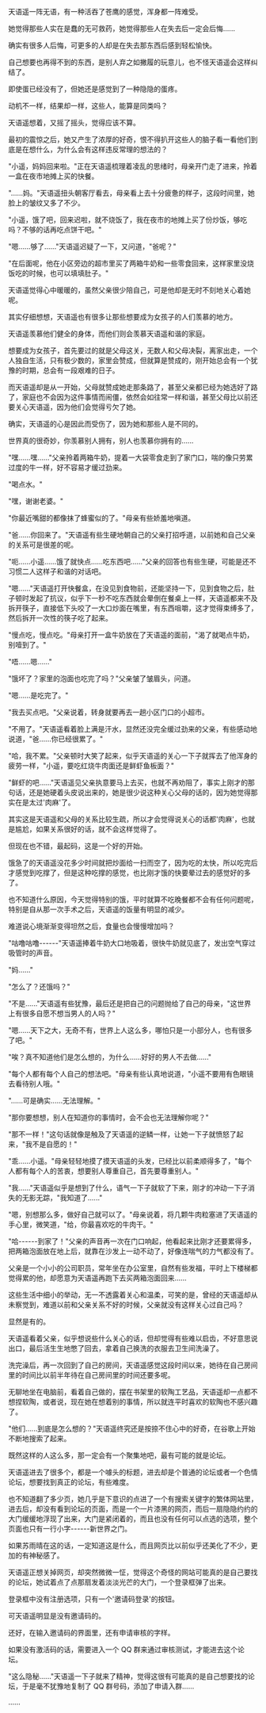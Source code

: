 <link rel="stylesheet" href="../../styles/text.css" />

天语遥一阵无语，有一种活吞了苍鹰的感觉，浑身都一阵难受。

她觉得那些人实在是蠢的无可救药，她觉得那些人在失去后一定会后悔......

确实有很多人后悔，可更多的人却是在失去那东西后感到轻松愉快。

自己想要也再得不到的东西，是别人弃之如撇履的玩意儿，也不怪天语遥会这样纠结了。

即使蛋已经没有了，但她还是感觉到了一种隐隐的蛋疼。

动机不一样，结果却一样，这些人，能算是同类吗？

天语遥想着，又摇了摇头，觉得应该不算。

最初的震惊之后，她又产生了浓厚的好奇，恨不得扒开这些人的脑子看一看他们到底是在想什么，为什么会有这样违反常理的想法的？

"小遥，妈妈回来啦。"正在天语遥梳理着凌乱的思绪时，母亲开门走了进来，拎着一盒在夜市地摊上买的快餐。

"......妈。"天语遥扭头朝客厅看去，母亲看上去十分疲惫的样子，这段时间里，她脸上的皱纹又多了不少。

"小遥，饿了吧，回来迟啦，就不烧饭了，我在夜市的地摊上买了份炒饭，够吃吗？不够的话再吃点饼干吧。"

"嗯......够了......"天语遥迟疑了一下，又问道，"爸呢？"

"在后面呢，他在小区旁边的超市里买了两箱牛奶和一些零食回来，这样家里没烧饭吃的时候，也可以填填肚子。"

天语遥觉得心中暖暖的，虽然父亲很少陪自己，可是他却是无时不刻地关心着她呢。

其实仔细想想，天语遥也有很多让那些想要成为女孩子的人们羡慕的地方。

天语遥羡慕他们健全的身体，而他们则会羡慕天语遥和谐的家庭。

想要成为女孩子，首先要过的就是父母这关，无数人和父母决裂，离家出走，一个人独自生活，只有极少数的，家里会赞成，但就算是赞成的，刚开始总会有一个犹豫的时期，总会有一段艰难的日子。

而天语遥却是从一开始，父母就赞成她走那条路了，甚至父亲都已经为她选好了路了，家庭也不会因为这件事情而闹僵，依然会如往常一样和谐，甚至父母比以前还要关心天语遥，因为他们会觉得亏欠了她。

确实，天语遥的心是因此而受伤了，因为她和那些人是不同的。

世界真的很奇妙，你羡慕别人拥有，别人也羡慕你拥有的......

"嘿......嘿......"父亲拎着两箱牛奶，提着一大袋零食走到了家门口，喘的像只劳累过度的牛一样，好不容易才缓过劲来。

"喝点水。"

"嘿，谢谢老婆。"

"你最近嘴甜的都像抹了蜂蜜似的了。"母亲有些娇羞地嗔道。

"爸......你回来了。"天语遥有些生硬地朝自己的父亲打招呼道，以前她和自己父亲的关系可是很差的呢。

"呃......小遥......饿了就快点......吃东西吧......"父亲的回答也有些生硬，可能是还不习惯二人这样子和谐的对话吧。

"嗯......"天语遥打开快餐盒，在没见到食物前，还能坚持一下，见到食物之后，肚子顿时发起了抗议，似乎下一秒不吃东西就会晕倒在餐桌上一样，天语遥都来不及拆开筷子，直接低下头咬了一大口炒面在嘴里，有东西咀嚼，这才觉得束缚多了，然后拆开一次性的筷子吃了起来。

"慢点吃，慢点吃。"母亲打开一盒牛奶放在了天语遥的面前，"渴了就喝点牛奶，别噎到了。"

"唔......嗯......"

"饿坏了？家里的泡面也吃完了吗？"父亲皱了皱眉头，问道。

"嗯......是吃完了。"

"我去买点吧。"父亲说着，转身就要再去一趟小区门口的小超市。

"不用了。"天语遥看着脸上满是汗水，显然还没完全缓过劲来的父亲，有些感动地说道，"爸......你已经很累了。"

"哈，我不累。"父亲顿时大笑了起来，似乎天语遥的关心一下子就挥去了他浑身的疲劳一样，"小遥，要吃红烧牛肉面还是鲜虾鱼板面？"

"鲜虾的吧......"天语遥见父亲执意要马上去买，也就不再劝阻了，事实上刚才的那句话，还是她硬着头皮说出来的，她是很少说这种关心父母的话的，因为她觉得那实在是太过'肉麻'了。

其实这是天语遥和父母的关系比较生疏，所以才会觉得说关心的话都'肉麻'，也就是尴尬，如果关系很好的话，就不会这样觉得了。

但现在也不错，最起码，这是一个好的开始。

饿急了的天语遥没花多少时间就把炒面给一扫而空了，因为吃的太快，所以吃完后才感觉到吃撑了，但是这种吃撑的感觉，也比刚才饿的快要晕过去的感觉好的多了。

也不知道什么原因，今天觉得特别的饿，平时就算不吃晚餐都不会有任何问题呢，特别是自从那一次手术之后，天语遥的饭量有明显的减少。

难道说心境渐渐变得坦然之后，食量也会慢慢增加吗？

"咕噜咕噜------"天语遥捧着牛奶大口地吸着，很快牛奶就见底了，发出空气穿过吸管时的声音。

"妈......"

"怎么了？还饿吗？"

"不是......"天语遥有些犹豫，最后还是把自己的问题抛给了自己的母亲，"这世界上有很多自愿不想当男人的人吗？"

"嗯......天下之大，无奇不有，世界上人这么多，哪怕只是一小部分人，也有很多了吧。"

"唉？真不知道他们是怎么想的，为什么......好好的男人不去做......"

"每个人都有每个人自己的想法吧。"母亲有些认真地说道，"小遥不要用有色眼镜去看待别人哦。"

"......可是确实......无法理解。"

"那你要想想，别人在知道你的事情时，会不会也无法理解你呢？"

"那不一样！"这句话就像是触及了天语遥的逆鳞一样，让她一下子就愤怒了起来，"我不是自愿的！"

"乖......小遥。"母亲轻轻地摸了摸天语遥的头发，已经比以前柔顺得多了，"每个人都有每个人的苦衷，想要别人尊重自己，首先要尊重别人。"

"我......"天语遥似乎是想到了什么，语气一下子就软了下来，刚才的冲动一下子消失的无影无踪，"我知道了......"

"嗯，别想那么多，做好自己就可以了。"母亲说着，将几颗牛肉粒塞进了天语遥的手心里，微笑道，"给，你最喜欢吃的牛肉干。"

"哈------到家了！"父亲的声音再一次在门口响起，他看起来比刚才还要累得多，把两箱泡面放在地上后，就靠在沙发上一动不动了，好像连喘气的力气都没有了。

父亲是一个小小的公司职员，常年坐在办公室里，自然有些发福，平时上下楼梯都觉得累的他，却愿意为天语遥再跑下去买两箱泡面回来......

这些生活中细小的举动，无一不透露着关心和温柔，可笑的是，曾经的天语遥却从未察觉到，难道以前和父亲关系不好的时候，父亲就没有这样关心过自己吗？

显然是有的。

天语遥看着父亲，似乎想说些什么关心的话，但却觉得有些难以启齿，不好意思说出口，最后活生生地憋了回去，拿着自己换洗的衣服去卫生间洗澡了。

洗完澡后，再一次回到了自己的房间，天语遥感觉这段时间以来，她待在自己房间里的时间比以前半年待在自己房间里的时间还要多呢。

无聊地坐在电脑前，看着自己做的，摆在书架里的软陶工艺品，天语遥却一点都不想捏软陶，或者说，现在她在想着别的事情，所以就连平时喜欢的软陶也不感兴趣了。

"他们......到底是怎么想的？"天语遥终究还是按捺不住心中的好奇，在谷歌上开始不断地搜索了起来。

既然这样的人这么多，那一定会有一个聚集地吧，最有可能的就是论坛。

天语遥进去了很多个，都是一个噱头的标题，进去却是个普通的论坛或者一个色情论坛，想要找到真正的论坛，有些难度。

也不知道翻了多少页，她几乎是下意识的点进了一个有搜索关键字的繁体网站里，进去后，却没有看到论坛的页面，而是一个一片漆黑的网页，而后一扇隐隐约约的大门缓缓地浮现了出来，大门是紧闭着的，而且也没有任何可以点选的选项，整个页面也只有一行小字------新世界之门。

如果苏雨晴在这的话，一定知道这是什么，而且网页比以前似乎还美化了不少，更加的有神秘感了。

天语遥正想关掉网页，却突然微微一怔，觉得这个奇怪的网站可能真的是自己要找的论坛，她试着点了点那扇发着淡淡光芒的大门，一个登录框弹了出来。

登录框中没有注册选项，只有一个'邀请码登录'的按钮。

可天语遥明显是没有邀请码的。

还好，在输入邀请码的界面里，还有申请审核的字样。

如果没有激活码的话，需要进入一个 QQ 群来通过审核测试，才能进去这个论坛。

"这么隐秘......"天语遥一下子就来了精神，觉得这很有可能真的是自己想要找的论坛，于是毫不犹豫地复制了 QQ 群号码，添加了申请入群......

......
